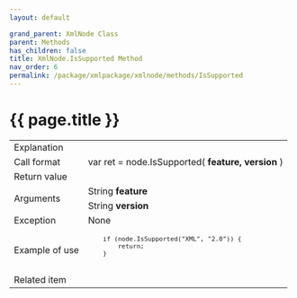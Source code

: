 ```yaml
---
layout: default

grand_parent: XmlNode Class
parent: Methods
has_children: false
title: XmlNode.IsSupported Method
nav_order: 6
permalink: /package/xmlpackage/xmlnode/methods/IsSupported
---
```

# {{ page.title }}

<table>
  <tr>
    <td>Explanation</td>
    <td colspan="2"></td>
  </tr>
  <tr>
    <td>Call format</td>
    <td colspan="2">var ret = node.IsSupported( <b>feature, version</b> )</td>
  </tr>
  <tr>
    <td>Return value</td>
    <td colspan="2"></td>
  </tr>  
  <tr>
    <td rowspan="2">Arguments</td>
    <td>String <b>feature</b></td>
    <td></td>
  </tr>
  <tr>
    <td>String <b>version</b></td>
    <td></td>
  </tr>
  <tr>
    <td>Exception</td>
    <td colspan="2">None</td>
  </tr>
  <tr>
    <td>Example of use</td>
    <td colspan="2"><code><pre>
    if (node.IsSupported("XML", "2.0")) {
        return;
    }
    </pre></code></td>
  </tr>
  <tr>
    <td>Related item</td>
    <td colspan="2"></td>
  </tr>
</table>



